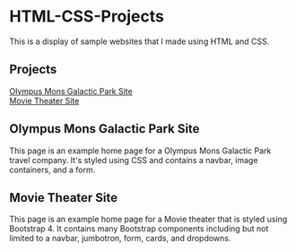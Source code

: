 # HTML-CSS-Projects
This is a display of sample websites that I made using HTML and CSS.

## Projects
<a href="https://github.com/pmarino92/HTML-CSS-Projects/tree/main/OM_Website%20Project">Olympus Mons Galactic Park Site</a> <br>
<a href="https://github.com/pmarino92/HTML-CSS-Projects/tree/main/bootstrap4_project">Movie Theater Site</a>

## Olympus Mons Galactic Park Site
This page is an example home page for a Olympus Mons Galactic Park travel company. It's styled using CSS and contains a navbar, image containers, and a form.

## Movie Theater Site
This page is an example home page for a Movie theater that is styled using Bootstrap 4. It contains many Bootstrap components including but not limited to a navbar, jumbotron, form, cards, and dropdowns.
